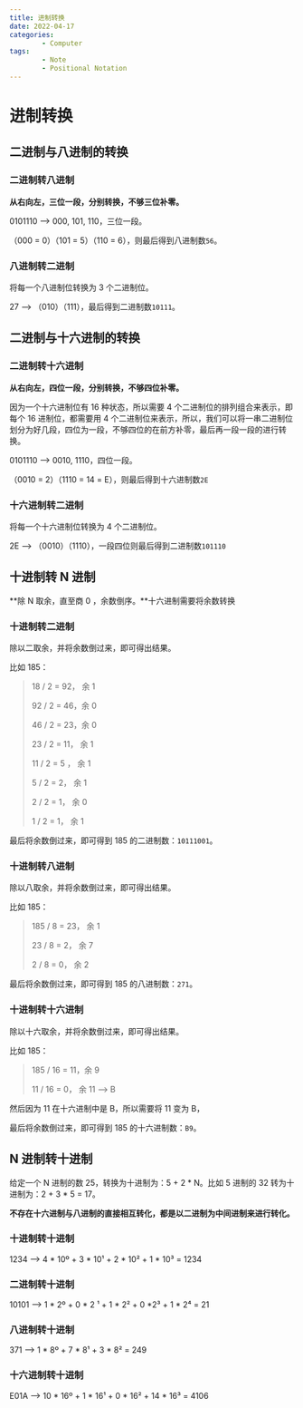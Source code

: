 ```yaml
---
title: 进制转换
date: 2022-04-17
categories:
        - Computer
tags:
        - Note
        - Positional Notation
---
```


# 进制转换

## 二进制与八进制的转换

### 二进制转八进制

**从右向左，三位一段，分别转换，不够三位补零。**

0101110 —> 000, 101, 110，三位一段。

（000 = 0）（101 = 5）（110 = 6），则最后得到八进制数`56`。

### 八进制转二进制

将每一个八进制位转换为 3 个二进制位。

27 —> （010）（111），最后得到二进制数`10111`。

## 二进制与十六进制的转换

### 二进制转十六进制

**从右向左，四位一段，分别转换，不够四位补零。**

因为一个十六进制位有 16 种状态，所以需要 4 个二进制位的排列组合来表示，即每个 16 进制位，都需要用 4 个二进制位来表示，所以，我们可以将一串二进制位划分为好几段，四位为一段，不够四位的在前方补零，最后再一段一段的进行转换。

0101110 —> 0010, 1110，四位一段。

（0010 = 2）（1110 = 14 = E），则最后得到十六进制数`2E`

### 十六进制转二进制

将每一个十六进制位转换为 4 个二进制位。

2E —> （0010）（1110），一段四位则最后得到二进制数`101110`

## 十进制转 N 进制

**除 N 取余，直至商 0 ，余数倒序。**十六进制需要将余数转换

### 十进制转二进制

除以二取余，并将余数倒过来，即可得出结果。

比如 185：

> 18 / 2 = 92， 余 1
>
> 92 / 2 = 46，余 0
>
> 46 / 2 = 23，余 0
>
> 23 / 2 = 11， 余 1
>
> 11 / 2 = 5 ， 余 1
>
> 5 / 2 = 2， 余 1
>
> 2 / 2 = 1， 余 0
>
> 1 / 2 = 1， 余 1

最后将余数倒过来，即可得到 185 的二进制数：`10111001`。

### 十进制转八进制

除以八取余，并将余数倒过来，即可得出结果。

比如 185：

> 185 / 8 = 23， 余 1
>
> 23 / 8 = 2， 余 7
>
> 2 / 8 = 0， 余 2

最后将余数倒过来，即可得到 185 的八进制数：`271`。

### 十进制转十六进制

除以十六取余，并将余数倒过来，即可得出结果。

比如 185：

> 185 / 16 = 11，余 9
>
> 11 / 16 = 0， 余 11 —> B

然后因为 11 在十六进制中是 B，所以需要将 11 变为 B，

最后将余数倒过来，即可得到 185 的十六进制数：`B9`。

## N 进制转十进制

给定一个 N 进制的数 25，转换为十进制为：5 + 2 \* N。比如 5 进制的 32 转为十进制为：2 + 3 \* 5 = 17。

**不存在十六进制与八进制的直接相互转化，都是以二进制为中间进制来进行转化。**

### 十进制转十进制

1234 —> 4 \* 10º + 3 \* 10¹ + 2 \* 10² + 1 \* 10³ = 1234

### 二进制转十进制

10101 —> 1 \* 2º + 0 \* 2 ¹ + 1 \* 2² + 0 \*2³ + 1 \* 2⁴ = 21

### 八进制转十进制

371 —> 1 \* 8º + 7 \* 8¹ + 3 \* 8² = 249

### 十六进制转十进制

E01A —> 10 \* 16º + 1 \* 16¹ + 0 \* 16² + 14 \* 16³ = 4106

